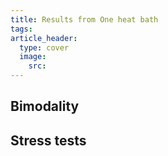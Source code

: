 ```yaml
---
title: Results from One heat bath
tags: 
article_header:
  type: cover
  image:
    src: 
---
```


## Bimodality 


## Stress tests 



 
